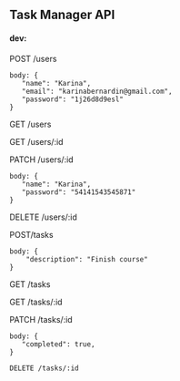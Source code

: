 ## Task Manager API

#### dev:

POST /users

```
body: {
   "name": "Karina",
   "email": "karinabernardin@gmail.com",
   "password": "1j26d8d9esl" 
}
```

GET /users

GET /users/:id

PATCH /users/:id

```
body: {
   "name": "Karina",
   "password": "54141543545871" 
}
```

DELETE /users/:id

POST/tasks

```
body: {
    "description": "Finish course"
}
```

GET /tasks

GET /tasks/:id

PATCH /tasks/:id

```
body: {
   "completed": true,
}

DELETE /tasks/:id